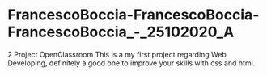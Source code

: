 # FrancescoBoccia-FrancescoBoccia-FrancescoBoccia_-_25102020_A
2 Project OpenClassroom
This is a my first project regarding Web Developing, definitely a good one to improve your skills with css and html.
